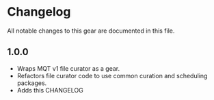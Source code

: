 # Changelog

All notable changes to this gear are documented in this file.

## 1.0.0

* Wraps MQT v1 file curator as a gear.
* Refactors file curator code to use common curation and scheduling packages.
* Adds this CHANGELOG
  